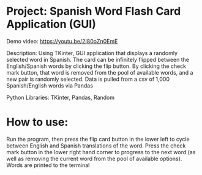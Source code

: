 # Project: Spanish Word Flash Card Application (GUI)

Demo video: https://youtu.be/2I80oZn0EmE

Description: Using TKinter, GUI application that displays a randomly selected word in Spanish. The card can be infinitely flipped between the English/Spanish words by clicking the flip button. By clicking the check mark button, that word is removed from the pool of available words, and a new pair is randomly selected. Data is pulled from a csv of 1,000 Spanish/English words via Pandas

Python Libraries: TKinter, Pandas, Random

# How to use:

Run the program, then press the flip card button in the lower left to cycle between English and Spanish translations of the word. Press the check mark button in the lower right hand corner to progress to the next word (as well as removing the current word from the pool of available options). Words are printed to the terminal
